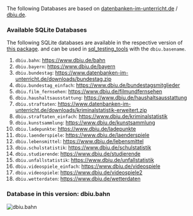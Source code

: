 The following Databases are based on [datenbanken-im-unterricht.de](https://www.datenbanken-im-unterricht.de/catalog.php) / [dbiu.de](https://www.dbiu.de/).





### Available SQLite Databases

The following SQLite databases are available in the respective version of [this package](https://pypi.org/project/dbiu_databases).
and can be used in [sql_testing_tools](https://pypi.org/project/sql-testing-tools/) with the `dbiu.basename`.


1. `dbiu.bahn`: https://www.dbiu.de/bahn
2. `dbiu.bayern`: https://www.dbiu.de/bayern
3. `dbiu.bundestag`: https://www.datenbanken-im-unterricht.de/downloads/bundestag.zip
4. `dbiu.bundestag_einfach`: https://www.dbiu.de/bundestagsmitglieder
5. `dbiu.film_fernsehen`: https://www.dbiu.de/filmundfernsehen
6. `dbiu.haushaltsausstattung`: https://www.dbiu.de/haushaltsausstattung
7. `dbiu.straftaten`: https://www.datenbanken-im-unterricht.de/downloads/kriminalstatistik-erweitert.zip
8.  `dbiu.straftaten_einfach`: https://www.dbiu.de/kriminalstatistik
9. `dbiu.kunstsammlung`: https://www.dbiu.de/kunstsammlung
10. `dbiu.ladepunkte`: https://www.dbiu.de/ladepunkte
11. `dbiu.laenderspiele`: https://www.dbiu.de/laenderspiele
12. `dbiu.lebensmittel`: https://www.dbiu.de/lebensmittel
13. `dbiu.schulstatistik`: https://www.dbiu.de/schulstatistik
14. `dbiu.studierende`: https://www.dbiu.de/studierende
15. `dbiu.unfallstatistik`: https://www.dbiu.de/unfallstatistik
16. `dbiu.videospiele_einfach`: https://www.dbiu.de/videospiele
17. `dbiu.videospiele`: https://www.dbiu.de/videospiele2
18. `dbiu.wetterdaten`: https://www.dbiu.de/wetterdaten

### Database in this version: dbiu.bahn

![dbiu.bahn](./dbiu_database/bahn.svg)